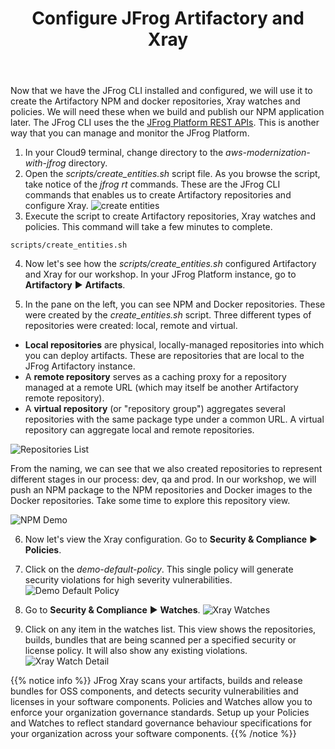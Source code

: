 ﻿---
title: "Configure JFrog Artifactory and Xray"
chapter: false
weight: 434
pre: "<b>4.3.4 </b>"
---

Now that we have the JFrog CLI installed and configured, we will use it to create the Artifactory NPM and docker repositories, Xray watches and policies. We will need these when we build and publish our NPM application later. The JFrog CLI uses the the [JFrog Platform REST APIs](https://www.jfrog.com/confluence/display/JFROG/REST+API). This is another way that you can manage and monitor the JFrog Platform. 


1. In your Cloud9 terminal, change directory to the _aws-modernization-with-jfrog_ directory.
2. Open the _scripts/create_entities.sh_ script file. As you browse the script, take notice of the _jfrog rt_ commands. These are the JFrog CLI commands that enables us to create Artifactory repositories and configure Xray.
![create entities](/images/create-entities.png)
3. Execute the script to create Artifactory repositories, Xray watches and policies. This command will take a few minutes to complete.

``
scripts/create_entities.sh
``

4. Now let's see how the _scripts/create_entities.sh_ configured Artifactory and Xray for our workshop. In your JFrog Platform instance, go to **Artifactory** ► **Artifacts**.

5. In the pane on the left, you can see NPM and Docker repositories. These were created by the _create_entities.sh_ script. Three different types of repositories were created: local, remote and virtual.

- **Local repositories** are physical, locally-managed repositories into which you can deploy artifacts. These are repositories that are local to the JFrog Artifactory instance.
- A **remote repository** serves as a caching proxy for a repository managed at a remote URL (which may itself be another Artifactory remote repository). 
- A **virtual repository** (or "repository group") aggregates several repositories with the same package type under a common URL. A virtual repository can aggregate local and remote repositories.

![Repositories List](/images/repositories-list.png)

From the naming, we can see that we also created repositories to represent different stages in our process: dev, qa and prod. In our workshop, we will push an NPM package to the NPM repositories and Docker images to the Docker repositories. Take some time to explore this repository view.

![NPM Demo](/images/npm-demo-virtual.png) 

6. Now let's view the Xray configuration. Go to **Security & Compliance** ► **Policies**.
7. Click on the _demo-default-policy_. This single policy will generate security violations for high severity vulnerabilities.
![Demo Default Policy](/images/demo-default-policy.png) 

8. Go to **Security & Compliance** ► **Watches**.
![Xray Watches](/images/xray-watches.png) 

9. Click on any item in the watches list. This view shows the repositories, builds, bundles that are being scanned per a specified security or license policy. It will also show any existing violations.
![Xray Watch Detail](/images/xray-watch-detail.png) 

{{% notice info %}}
JFrog Xray scans your artifacts, builds and release bundles for OSS components, and detects security vulnerabilities and licenses in your software components. 
Policies and Watches allow you to enforce your organization governance standards. Setup up your Policies and Watches to reflect standard governance behaviour specifications for your organization across your software components.
{{% /notice %}}

